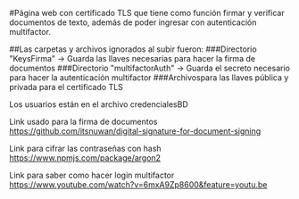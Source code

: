 #Página web con certificado TLS que tiene como función firmar y verificar documentos de texto, además de poder ingresar con autenticación multifactor.



##Las carpetas y archivos ignorados al subir fueron:
###Directorio "KeysFirma" -> Guarda las llaves necesarias para hacer la firma de documentos
###Directorio "multifactorAuth" -> Guarda el secreto necesario para hacer la autenticación multifactor
###Archivospara las llaves pública y privada para el certificado TLS

Los usuarios están en el archivo credencialesBD

Link usado para la firma de documentos
https://github.com/itsnuwan/digital-signature-for-document-signing


Link para cifrar las contraseñas con hash
https://www.npmjs.com/package/argon2

Link para saber como hacer login multifactor
https://www.youtube.com/watch?v=6mxA9Zp8600&feature=youtu.be 

